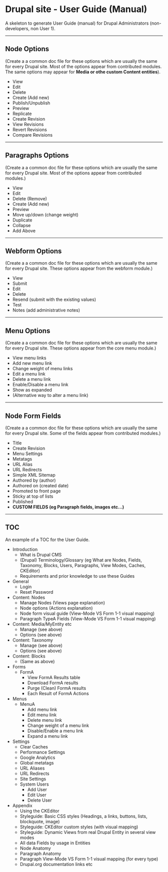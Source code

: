 # Drupal site - User Guide (Manual)
A skeleton to generate User Guide (manual) for Drupal Administrators (non-developers, non User 1).

---

## Node Options

(Create a a common doc file for these options which are usually the same for every Drupal site. Most of the options appear from contributed modules. The same options may appear for **Media or othe custom Content entities**).

- View
- Edit
- Delete
- Create (Add new)
- Publish/Unpublish
- Preview
- Replicate
- Create Revision
- View Revisions
- Revert Revisions
- Compare Revisions

---

## Paragraphs Options
(Create a a common doc file for these options which are usually the same for every Drupal site. Most of the options appear from contributed modules.)

- View
- Edit
- Delete (Remove)
- Create (Add new)
- Preview
- Move up/down (change weight)
- Duplicate
- Collapse
- Add Above

---

## Webform Options
(Create a a common doc file for these options which are usually the same for every Drupal site. These options appear from the webform module.)

- View
- Submit
- Edit
- Delete
- Resend (submit with the existing values)
- Test
- Notes (add administrative notes)

---

## Menu Options
(Create a a common doc file for these options which are usually the same for every Drupal site. These options appear from the core menu module.)

- View menu links
- Add new menu link
- Change weight of menu links
- Edit a menu link
- Delete a menu link
- Enable/Disable a menu link
- Show as expanded
- (Alternative way to alter a menu link)

---

## Node Form Fields

(Create a a common doc file for these options which are usually the same for every Drupal site. Some of the fields appear from contributed modules.)

- Title
- Create Revision
- Menu Settings
- Metatags
- URL Alias
- URL Redirects
- Simple XML Sitemap
- Authored by (author)
- Authored on (created date)
- Promoted to front page
- Sticky at top of lists
- Published
- **CUSTOM FIELDS (eg Paragraph fields, images etc...)**

---

## TOC
An example of a TOC for the User Guide.

- Introduction
  - What is Drupal CMS
  - (Drupal) Terminology/Glossary (eg What are Nodes, Fields, Taxonomy, Blocks, Users, Paragraphs, View Modes, Caches, CKEditor)
  - Requirements and prior knowledge to use these Guides
- General
  - Login
  - Reset Password
- Content: Nodes
  - Manage Nodes (Views page explanation)
  - Node options (Actions explanation)
  - Node form visual guide (View-Mode VS Form 1-1 visual mapping)
  - Paragraph TypeA Fields (View-Mode VS Form 1-1 visual mapping)
- Content: Media/MyEntity etc
  - Manage (see above)
  - Options (see above)
- Content: Taxonomy
  - Manage (see above)
  - Options (see above)
- Content: Blocks
  - (Same as above)
- Forms
  - FormA
    - View FormA Results table
    - Download FormA results
    - Purge (Clean) FormA results
    - Each Result of FormA Actions
- Menus
  - MenuA
    - Add menu link
    - Edit menu link
    - Delete menu link
    - Change weight of a menu link
    - Disable/Enable a menu link
    - Expand a menu link
- Settings
  - Clear Caches
  - Performance Settings
  - Google Analytics
  - Global metatags
  - URL Aliases
  - URL Redirects
  - Site Settings
  - System Users
    - Add User
    - Edit User
    - Delete User
- Appendix
  - Using the CKEditor
  - Styleguide: Basic CSS styles (Headings, a links, buttons, lists, blockquote, image)
  - Styleguide: CKEditor custom styles (with visual mapping)
  - Styleguide: Dynamic Views from real Drupal Entity in several view modes
  - All data Fields by usage in Entities
  - Node Anatomy
  - Paragraph Anatomy
  - Paragraph View-Mode VS Form 1-1 visual mapping (for every type)
  - Drupal.org documentation links etc
